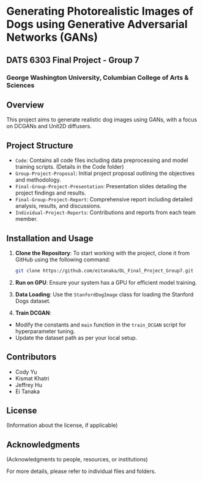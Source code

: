 # Generating Photorealistic Images of Dogs using Generative Adversarial Networks (GANs)
## DATS 6303 Final Project - Group 7
### George Washington University, Columbian College of Arts & Sciences

## Overview
This project aims to generate realistic dog images using GANs, with a focus on DCGANs and Unit2D diffusers.

## Project Structure
- `Code`: Contains all code files including data preprocessing and model training scripts. (Details in the Code folder)
- `Group-Project-Proposal`: Initial project proposal outlining the objectives and methodology.
- `Final-Group-Project-Presentation`: Presentation slides detailing the project findings and results.
- `Final-Group-Project-Report`: Comprehensive report including detailed analysis, results, and discussions.
- `Individual-Project-Reports`: Contributions and reports from each team member.

## Installation and Usage

1. **Clone the Repository**:
   To start working with the project, clone it from GitHub using the following command:
   ```bash
   git clone https://github.com/eitanaka/DL_Final_Project_Group7.git

2. **Run on GPU**:
Ensure your system has a GPU for efficient model training.

3. **Data Loading**:
Use the `StanfordDogImage` class for loading the Stanford Dogs dataset.

4. **Train DCGAN**:
- Modify the constants and `main` function in the `train_DCGAN` script for hyperparameter tuning.
- Update the dataset path as per your local setup.

## Contributors
- Cody Yu
- Kismat Khatri
- Jeffrey Hu
- Ei Tanaka

## License
(Information about the license, if applicable)

## Acknowledgments
(Acknowledgments to people, resources, or institutions)

For more details, please refer to individual files and folders.
